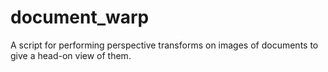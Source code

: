 # document_warp
A script for performing perspective transforms on images of documents to give a head-on view of them.
